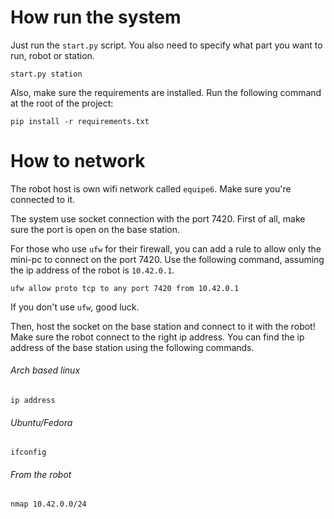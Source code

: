 # How run the system

Just run the `start.py` script. You also need to specify what part you want to run, robot or station.

```commandline
start.py station
```

Also, make sure the requirements are installed. Run the following command at the root of the project: 

```commandline
pip install -r requirements.txt
```

# How to network

The robot host is own wifi network called `equipe6`. Make sure you're connected to it.

The system use socket connection with the port 7420. First of all, make sure the port is open on the base station.

For those who use `ufw` for their firewall, you can add a rule to allow only the mini-pc to connect on the port 7420. Use the following command, assuming the ip address of the robot is `10.42.0.1`.

```commandline
ufw allow proto tcp to any port 7420 from 10.42.0.1
```

If you don't use `ufw`, good luck. 

Then, host the socket on the base station and connect to it with the robot! Make sure the robot connect to the right ip address. You can find the ip address of the base station using the following commands.

###### Arch based linux
```commandline
ip address
```

###### Ubuntu/Fedora
```commandline
ifconfig
```

###### From the robot
```commandline
nmap 10.42.0.0/24
```
